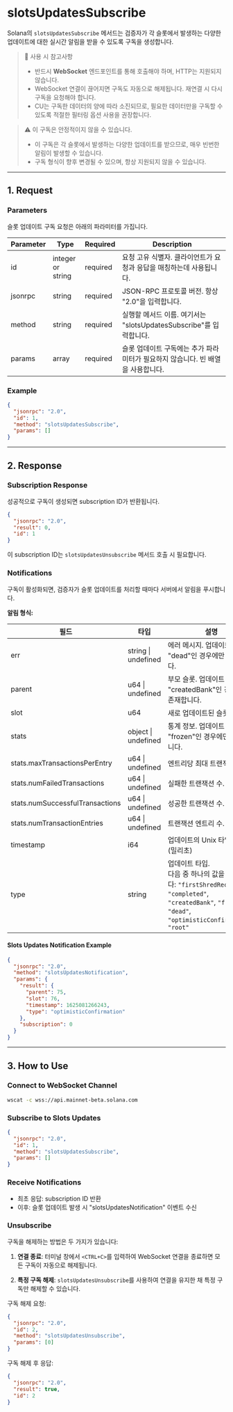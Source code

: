 # slotsUpdatesSubscribe

Solana의 `slotsUpdatesSubscribe` 메서드는 검증자가 각 슬롯에서 발생하는 다양한 업데이트에 대한 실시간 알림을 받을 수 있도록 구독을 생성합니다.

> 📘 사용 시 참고사항
>
> - 반드시 **WebSocket** 엔드포인트를 통해 호출해야 하며, HTTP는 지원되지 않습니다.
> - WebSocket 연결이 끊어지면 구독도 자동으로 해제됩니다. 재연결 시 다시 구독을 요청해야 합니다.
> - CU는 구독한 데이터의 양에 따라 소진되므로, 필요한 데이터만을 구독할 수 있도록 적절한 필터링 옵션 사용을 권장합니다.

> ⚠️ 이 구독은 안정적이지 않을 수 있습니다.
>
> - 이 구독은 각 슬롯에서 발생하는 다양한 업데이트를 받으므로, 매우 빈번한 알림이 발생할 수 있습니다.
> - 구독 형식이 향후 변경될 수 있으며, 항상 지원되지 않을 수 있습니다.

---

## 1. Request

### Parameters

슬롯 업데이트 구독 요청은 아래의 파라미터를 가집니다.

| Parameter | Type              | Required | Description                                                                     |
| --------- | ----------------- | -------- | ------------------------------------------------------------------------------- |
| id        | integer or string | required | 요청 고유 식별자. 클라이언트가 요청과 응답을 매칭하는데 사용됩니다.             |
| jsonrpc   | string            | required | JSON-RPC 프로토콜 버전. 항상 "2.0"을 입력합니다.                                |
| method    | string            | required | 실행할 메서드 이름. 여기서는 "slotsUpdatesSubscribe"를 입력합니다.              |
| params    | array             | required | 슬롯 업데이트 구독에는 추가 파라미터가 필요하지 않습니다. 빈 배열을 사용합니다. |

### Example

```json slotsUpdatesSubscribe example
{
  "jsonrpc": "2.0",
  "id": 1,
  "method": "slotsUpdatesSubscribe",
  "params": []
}
```

---

## 2. Response

### Subscription Response

성공적으로 구독이 생성되면 subscription ID가 반환됩니다.

```json Response example
{
  "jsonrpc": "2.0",
  "result": 0,
  "id": 1
}
```

이 subscription ID는 `slotsUpdatesUnsubscribe` 메서드 호출 시 필요합니다.

### Notifications

구독이 활성화되면, 검증자가 슬롯 업데이트를 처리할 때마다 서버에서 알림을 푸시합니다.

**알림 형식:**

| 필드                            | 타입                | 설명                                                                                                                                                                  |
| ------------------------------- | ------------------- | --------------------------------------------------------------------------------------------------------------------------------------------------------------------- |
| err                             | string \| undefined | 에러 메시지. 업데이트 타입이 "dead"인 경우에만 존재합니다.                                                                                                            |
| parent                          | u64 \| undefined    | 부모 슬롯. 업데이트 타입이 "createdBank"인 경우에만 존재합니다.                                                                                                       |
| slot                            | u64                 | 새로 업데이트된 슬롯 번호.                                                                                                                                            |
| stats                           | object \| undefined | 통계 정보. 업데이트 타입이 "frozen"인 경우에만 존재합니다.                                                                                                            |
| stats.maxTransactionsPerEntry   | u64 \| undefined    | 엔트리당 최대 트랜잭션 수.                                                                                                                                            |
| stats.numFailedTransactions     | u64 \| undefined    | 실패한 트랜잭션 수.                                                                                                                                                   |
| stats.numSuccessfulTransactions | u64 \| undefined    | 성공한 트랜잭션 수.                                                                                                                                                   |
| stats.numTransactionEntries     | u64 \| undefined    | 트랜잭션 엔트리 수.                                                                                                                                                   |
| timestamp                       | i64                 | 업데이트의 Unix 타임스탬프 (밀리초)                                                                                                                                   |
| type                            | string              | 업데이트 타입. <br>다음 중 하나의 값을 반환합니다: `"firstShredReceived"`, `"completed"`, `"createdBank"`, `"frozen"`, `"dead"`, `"optimisticConfirmation"`, `"root"` |

#### Slots Updates Notification Example

```json slotsUpdatesNotification example
{
  "jsonrpc": "2.0",
  "method": "slotsUpdatesNotification",
  "params": {
    "result": {
      "parent": 75,
      "slot": 76,
      "timestamp": 1625081266243,
      "type": "optimisticConfirmation"
    },
    "subscription": 0
  }
}
```

---

## 3. How to Use

### Connect to WebSocket Channel

```sh wscat
wscat -c wss://api.mainnet-beta.solana.com
```

### Subscribe to Slots Updates

```json subscribe example
{
  "jsonrpc": "2.0",
  "id": 1,
  "method": "slotsUpdatesSubscribe",
  "params": []
}
```

### Receive Notifications

- 최초 응답: subscription ID 반환
- 이후: 슬롯 업데이트 발생 시 "slotsUpdatesNotification" 이벤트 수신

### Unsubscribe

구독을 해제하는 방법은 두 가지가 있습니다:

1. **연결 종료**: 터미널 창에서 `<CTRL+C>`를 입력하여 WebSocket 연결을 종료하면 모든 구독이 자동으로 해제됩니다.

2. **특정 구독 해제**: `slotsUpdatesUnsubscribe`를 사용하여 연결을 유지한 채 특정 구독만 해제할 수 있습니다.

구독 해제 요청:

```json unsubscribe example
{
  "jsonrpc": "2.0",
  "id": 2,
  "method": "slotsUpdatesUnsubscribe",
  "params": [0]
}
```

구독 해제 후 응답:

```json unsubscribe success
{
  "jsonrpc": "2.0",
  "result": true,
  "id": 2
}
```
